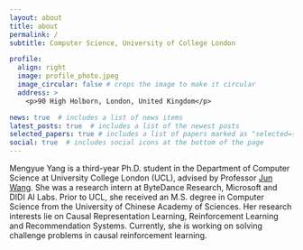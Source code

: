 ```yaml
---
layout: about
title: about
permalink: /
subtitle: Computer Science, University of College London

profile:
  align: right
  image: profile_photo.jpeg
  image_circular: false # crops the image to make it circular
  address: >
    <p>90 High Holborn, London, United Kingdom</p>

news: true  # includes a list of news items
latest_posts: true  # includes a list of the newest posts
selected_papers: true # includes a list of papers marked as "selected={true}"
social: true  # includes social icons at the bottom of the page
---
```


Mengyue Yang is a third-year Ph.D. student in the Department of Computer Science at University College London (UCL), advised by Professor [Jun Wang](http://www0.cs.ucl.ac.uk/staff/jun.wang/). She was a research intern at ByteDance Research, Microsoft and DIDI AI Labs. Prior to UCL, she received an M.S. degree in Computer Science from the University of Chinese Academy of Sciences. Her research interests lie on Causal Representation Learning, Reinforcement Learning and Recommendation Systems. Currently, she is working on solving challenge problems in causal reinforcement learning.


